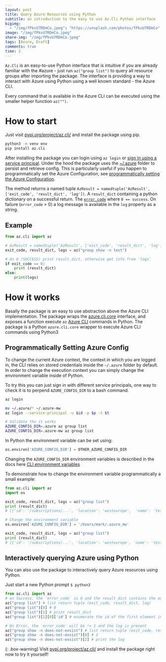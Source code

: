 ```yaml
---
layout: post
title: Query Azure Resources using Python
subtitle: an introduction to the easy to use Az.Cli Python interface
bigimg:
  - "/img/fPkvU7RDmCo.jpeg": "https://unsplash.com/photos/fPkvU7RDmCo"
image: "/img/fPkvU7RDmCo.jpeg"
share-img: "/img/fPkvU7RDmCo.jpeg"
tags: [Azure, Draft]
comments: true
time: 2
---
```



`Az.Cli` is an easy-to-use Python interface that is intuitive if you are already familiar with the #azure - just run `az("group list")` to query all resource groups after importing the package.
The interface is providing a way to interact with Azure using Python using a well known standard - the Azure CLI.

Every command that is available in the Azure CLI can be executed using the smaller helper function `az("")`.

# How to start

Just visit [pypi.org/project/az.cli/](https://pypi.org/project/az.cli/) and install the package using pip.

```bash
python3 -m venv env  
pip install az.cli
```

After installing the package you can login using `az login` or [sign in using a service principal](https://docs.microsoft.com/en-us/cli/azure/create-an-azure-service-principal-azure-cli?view=azure-cli-latest#sign-in-using-a-service-principalt).
Under the hood the package uses the [~/.azure](https://github.com/Azure/azure-cli/blob/dev/src/azure-cli-core/azure/cli/core/_environment.py) folder to persist and retrieve config.
This is particularly useful if you happen to programmatically set the Azure Configuration, see [programmatically setting the Azure Configuration](#programatically-setting-azure-config).

The method returns a named tuple `AzResult = namedtuple('AzResult', ['exit_code', 'result_dict', 'log'])`.
 A `result_dict` containing a python dictionary on a successful return.
The [`error_code`](https://docs.python.org/2/library/sys.html#sys.exit) where `0 == success`.
On failure (`error_code` > 0) a log message is available in the `log` property as a string.

## Example

```python
from az.cli import az

# AzResult = namedtuple('AzResult', ['exit_code', 'result_dict', 'log'])
exit_code, result_dict, logs = az("group show -n test")

# On 0 (SUCCESS) print result_dict, otherwise get info from `logs`
if exit_code == 0:
    print (result_dict)
else:
    print(logs)
```

# How it works

Basally the package is an easy to use abstraction above the Azure CLI implementation.
The package wraps the [azure.cli.core](https://github.com/Azure/azure-cli/blob/dev/src/azure-cli-core/azure/cli/core/__init__.py) interface, and exposes a function execute `az` [Azure CLI](https://docs.microsoft.com/en-us/cli/azure/install-azure-cli?view=azure-cli-latest) commands in Python.
The package is a Python `azure.cli.core` wrapper to execute Azure CLI commands using Python3

## Programmatically Setting Azure Config

To change the current Azure context, the context in which you are logged in, the CLI relies on stored credentials inside the `~/.azure` folder by default.
In order to change the execution context you can simply change the environment variable inside of Python.

To try this you can just sign in with different service principals, one way to check it is to perpend `AZURE_CONFIG_DIR` to a bash command.

```bash
az login

mv ~/.azure/* ~/.azure-mw
az login --service-principal -u $id -p $p -t $t

# Validate tha it works
AZURE_CONFIG_DIR=.azure az group list 
AZURE_CONFIG_DIR=.azure-mw az group list 
```

In Python the environment variable can be set using:

```python
os.environ['AZURE_CONFIG_DIR'] = OTHER_AZURE_CONFIG_DIR
```

Changing the `AZURE_CONFIG_DIR` environment variables is described in the docs here [CLI environment variables](https://docs.microsoft.com/en-us/cli/azure/use-cli-effectively?view=azure-cli-latest#cli-environment-variables)

To demonstrate how to change the environment variable programmatically a small example:

```python
from az.cli import az
import os

exit_code, result_dict, logs = az("group list")
print (result_dict)
# [{'id': '/subscriptions/...', 'location': 'westeurope',  'name': 'test1']

# Change the environment variable
os.environ['AZURE_CONFIG_DIR'] = '/Users/mark/.azure_mw'

exit_code, result_dict, logs = az("group list")
print (result_dict)
# [{'id': '/subscriptions/...', 'location': 'westeurope', 'name': 'test2']
```

## Interactively querying Azure using Python

You can also use the package to interactively query Azure resources using Python.

Just start a new Python prompt `$ python3`

```python
from az.cli import az
# on Success, the `error_code` is 0 and the result_dict contains the output
az("group list") # list return tuple (exit_code, result_dict, log)
az("group list")[0] # 0
az("group list")[1] # print result_dict
az("group list")[1][0]['id'] # enumerate the id of the first element in dictionary

# On Error, the `error_code` will be != 1 and the log is present
az("group show -n does-not-exsist") # list return tuple (exit_code, result_dict, log)
az("group show -n does-not-exsist")[0] # 3
az("group show -n does-not-exsist")[2] # print the log
```

{: .box-warning}
Visit [pypi.org/project/az.cli/](https://pypi.org/project/az.cli/) and install the package right now to try it yourself!

